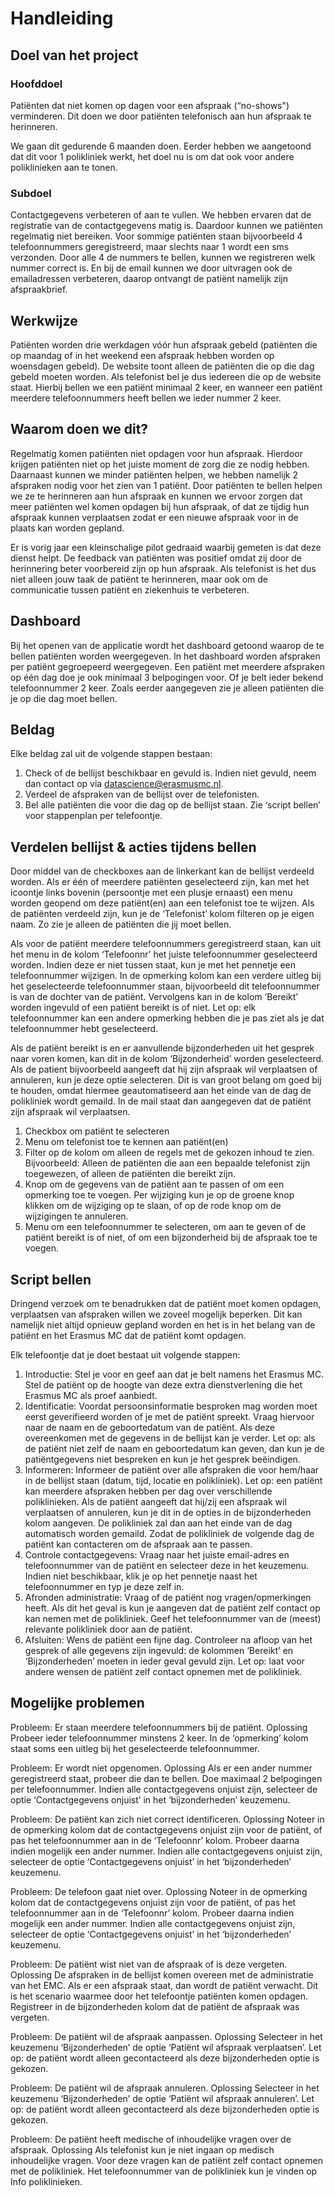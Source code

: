 # Handleiding

## Doel van het project
### Hoofddoel
Patiënten dat niet komen op dagen voor een afspraak (“no-shows") verminderen. Dit doen we door patiënten telefonisch aan hun afspraak te herinneren.

We gaan dit gedurende 6 maanden doen. Eerder hebben we aangetoond dat dit voor 1 polikliniek werkt, het doel nu is om dat ook voor andere poliklinieken aan te tonen.

### Subdoel
Contactgegevens verbeteren of aan te vullen. We hebben ervaren dat de registratie van de contactgegevens matig is. Daardoor kunnen we patiënten regelmatig niet bereiken. Voor sommige patiënten staan bijvoorbeeld 4 telefoonnummers geregistreerd, maar slechts naar 1 wordt een sms verzonden. Door alle 4 de nummers te bellen, kunnen we registreren welk nummer correct is. En bij de email kunnen we door uitvragen ook de emailadressen verbeteren, daarop ontvangt de patiënt namelijk zijn afspraakbrief.

## Werkwijze
Patiënten worden drie werkdagen vóór hun afspraak gebeld (patiënten die op maandag of in het weekend een afspraak hebben worden op woensdagen gebeld). De website toont alleen de patiënten die op die dag gebeld moeten worden. Als telefonist bel je dus iedereen die op de website staat. Hierbij bellen we een patiënt minimaal 2 keer, en wanneer een patiënt meerdere telefoonnummers heeft bellen we ieder nummer 2 keer.

## Waarom doen we dit?
Regelmatig komen patiënten niet opdagen voor hun afspraak. Hierdoor krijgen patiënten niet op het juiste moment de zorg die ze nodig hebben. Daarnaast kunnen we minder patiënten helpen, we hebben namelijk 2 afspraken nodig voor het zien van 1 patiënt. Door patiënten te bellen helpen we ze te herinneren aan hun afspraak en kunnen we ervoor zorgen dat meer patiënten wel komen opdagen bij hun afspraak, of dat ze tijdig hun afspraak kunnen verplaatsen zodat er een nieuwe afspraak voor in de plaats kan worden gepland.

Er is vorig jaar een kleinschalige pilot gedraaid waarbij gemeten is dat deze dienst helpt. De feedback van patiënten was positief omdat zij door de herinnering beter voorbereid zijn op hun afspraak. Als telefonist is het dus niet alleen jouw taak de patiënt te herinneren, maar ook om de communicatie tussen patiënt en ziekenhuis te verbeteren.

## Dashboard
Bij het openen van de applicatie wordt het dashboard getoond waarop de te bellen patiënten worden weergegeven. In het dashboard worden afspraken per patiënt gegroepeerd weergegeven. Een patiënt met meerdere afspraken op één dag doe je ook minimaal 3 belpogingen voor. Of je belt ieder bekend telefoonnummer 2 keer. Zoals eerder aangegeven zie je alleen patiënten die je op die dag moet bellen.

## Beldag
Elke beldag zal uit de volgende stappen bestaan:

1. Check of de bellijst beschikbaar en gevuld is. Indien niet gevuld, neem dan contact op via datascience@erasmusmc.nl.
2. Verdeel de afspraken van de bellijst over de telefonisten.
3. Bel alle patiënten die voor die dag op de bellijst staan. Zie ‘script bellen’ voor stappenplan per telefoontje.

## Verdelen bellijst & acties tijdens bellen
Door middel van de checkboxes aan de linkerkant kan de bellijst verdeeld worden. Als er één of meerdere patiënten geselecteerd zijn, kan met het icoontje links bovenin (persoontje met een plusje ernaast) een menu worden geopend om deze patiënt(en) aan een telefonist toe te wijzen. Als de patiënten verdeeld zijn, kun je de ‘Telefonist’ kolom filteren op je eigen naam. Zo zie je alleen de patiënten die jij moet bellen.

Als voor de patiënt meerdere telefoonnummers geregistreerd staan, kan uit het menu in de kolom ‘Telefoonnr’ het juiste telefoonnummer geselecteerd worden. Indien deze er niet tussen staat, kun je met het pennetje een telefoonnummer wijzigen. In de opmerking kolom kan een verdere uitleg bij het geselecteerde telefoonnummer staan, bijvoorbeeld dit telefoonnummer is van de dochter van de patiënt. Vervolgens kan in de kolom ‘Bereikt’ worden ingevuld of een patiënt bereikt is of niet.
Let op: elk telefoonnummer kan een andere opmerking hebben die je pas ziet als je dat telefoonnummer hebt geselecteerd.

Als de patiënt bereikt is en er aanvullende bijzonderheden uit het gesprek naar voren komen, kan dit in de kolom ‘Bijzonderheid’ worden geselecteerd. Als de patient bijvoorbeeld aangeeft dat hij zijn afspraak wil verplaatsen of annuleren, kun je deze optie selecteren. Dit is van groot belang om goed bij te houden, omdat hiermee geautomatiseerd aan het einde van de dag de polikliniek wordt gemaild. In de mail staat dan aangegeven dat de patiënt zijn afspraak wil verplaatsen.

1. Checkbox om patiënt te selecteren
2. Menu om telefonist toe te kennen aan patiënt(en)
3. Filter op de kolom om alleen de regels met de gekozen inhoud te zien. Bijvoorbeeld: Alleen de patiënten die aan een bepaalde telefonist zijn toegewezen, of alleen de patiënten die bereikt zijn.
4. Knop om de gegevens van de patiënt aan te passen of om een opmerking toe te voegen. Per wijziging kun je op de groene knop  klikken om de wijziging op te slaan, of op de rode knop  om de wijzigingen te annuleren.
5. Menu om een telefoonnummer te selecteren, om aan te geven of de patiënt bereikt is of niet, of om een bijzonderheid bij de afspraak toe te voegen.

## Script bellen
Dringend verzoek om te benadrukken dat de patiënt moet komen opdagen, verplaatsen van afspraken willen we zoveel mogelijk beperken. Dit kan namelijk niet altijd opnieuw gepland worden en het is in het belang van de patiënt en het Erasmus MC dat de patiënt komt opdagen.

Elk telefoontje dat je doet bestaat uit volgende stappen:

1. Introductie:
Stel je voor en geef aan dat je belt namens het Erasmus MC. Stel de patiënt op de hoogte van deze extra dienstverlening die het Erasmus MC als proef aanbiedt.
2. Identificatie:
Voordat persoonsinformatie besproken mag worden moet eerst geverifieerd worden of je met de patiënt spreekt. Vraag hiervoor naar de naam en de geboortedatum van de patiënt. Als deze overeenkomen met de gegevens in de bellijst kan je verder.
Let op: als de patiënt niet zelf de naam en geboortedatum kan geven, dan kun je de patiëntgegevens niet bespreken en kun je het gesprek beëindigen.
3. Informeren:
Informeer de patiënt over alle afspraken die voor hem/haar in de bellijst staan (datum, tijd, locatie en polikliniek).
Let op: een patiënt kan meerdere afspraken hebben per dag over verschillende poliklinieken.
Als de patiënt aangeeft dat hij/zij een afspraak wil verplaatsen of annuleren, kun je dit in de opties in de bijzonderheden kolom aangeven. De polikliniek zal dan aan het einde van de dag automatisch worden gemaild. Zodat de polikliniek de volgende dag de patiënt kan contacteren om de afspraak aan te passen.
4. Controle contactgegevens:
Vraag naar het juiste email-adres en telefoonnummer van de patiënt en selecteer deze in het keuzemenu. Indien niet beschikbaar, klik je op het pennetje naast het telefoonnummer en typ je deze zelf in.
5. Afronden administratie:
Vraag of de patiënt nog vragen/opmerkingen heeft. Als dit het geval is kun je aangeven dat de patiënt zelf contact op kan nemen met de polikliniek. Geef het telefoonnummer van de (meest) relevante polikliniek door aan de patiënt.
6. Afsluiten:
Wens de patiënt een fijne dag. Controleer na afloop van het gesprek of alle gegevens zijn ingevuld: de kolommen ‘Bereikt’ en ‘Bijzonderheden’ moeten in ieder geval gevuld zijn.
Let op: laat voor andere wensen de patiënt zelf contact opnemen met de polikliniek.

## Mogelijke problemen
Probleem:
Er staan meerdere telefoonnummers bij de patiënt.
Oplossing
Probeer ieder telefoonnummer minstens 2 keer. In de ‘opmerking’ kolom staat soms een uitleg bij het geselecteerde telefoonnummer.

Probleem:
Er wordt niet opgenomen.
Oplossing
Als er een ander nummer geregistreerd staat, probeer die dan te bellen. Doe maximaal 2 belpogingen per telefoonnummer. Indien alle contactgegevens onjuist zijn, selecteer de optie ‘Contactgegevens onjuist’ in het ‘bijzonderheden’ keuzemenu.

Probleem:
De patiënt kan zich niet correct identificeren.
Oplossing
Noteer in de opmerking kolom dat de contactgegevens onjuist zijn voor de patiënt, of pas het telefoonnummer aan in de ‘Telefoonnr’ kolom. Probeer daarna indien mogelijk een ander nummer. Indien alle contactgegevens onjuist zijn, selecteer de optie ‘Contactgegevens onjuist’ in het ‘bijzonderheden’ keuzemenu.

Probleem:
De telefoon gaat niet over.
Oplossing
Noteer in de opmerking kolom dat de contactgegevens onjuist zijn voor de patiënt, of pas het telefoonnummer aan in de ‘Telefoonnr’ kolom. Probeer daarna indien mogelijk een ander nummer. Indien alle contactgegevens onjuist zijn, selecteer de optie ‘Contactgegevens onjuist’ in het ‘bijzonderheden’ keuzemenu.

Probleem:
De patiënt wist niet van de afspraak of is deze vergeten.
Oplossing
De afspraken in de bellijst komen overeen met de administratie van het EMC. Als er een afspraak staat, dan wordt de patiënt verwacht. Dit is het scenario waarmee door het telefoontje patiënten komen opdagen. Registreer in de bijzonderheden kolom dat de patiënt de afspraak was vergeten.

Probleem:
De patiënt wil de afspraak aanpassen.
Oplossing
Selecteer in het keuzemenu ‘Bijzonderheden’ de optie ‘Patiënt wil afspraak verplaatsen’.
Let op: de patiënt wordt alleen gecontacteerd als deze bijzonderheden optie is gekozen.

Probleem:
De patiënt wil de afspraak annuleren.
Oplossing
Selecteer in het keuzemenu ‘Bijzonderheden’ de optie ‘Patiënt wil afspraak annuleren’.
Let op: de patiënt wordt alleen gecontacteerd als deze bijzonderheden optie is gekozen.

Probleem:
De patiënt heeft medische of inhoudelijke vragen over de afspraak.
Oplossing
Als telefonist kun je niet ingaan op medisch inhoudelijke vragen. Voor deze vragen kan de patiënt zelf contact opnemen met de polikliniek. Het telefoonnummer van de polikliniek kun je vinden op Info poliklinieken.